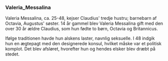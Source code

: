 ### Valeria_Messalina


Valeria Messalina, ca. 25-48, kejser Claudius' tredje hustru; barnebarn af Octavia, Augustus' søster. 14 år gammel blev Valeria Messalina gift med den over 30 år ældre Claudius, som hun fødte to børn, Octavia og Britannicus. 

Ifølge traditionen havde hun alskens laster, navnlig seksuelle. I 48 indgik hun en ægtepagt med den designerede konsul, hvilket måske var et politisk komplot. Det blev afsløret, hvorefter hun og hendes elsker blev dræbt på stedet.